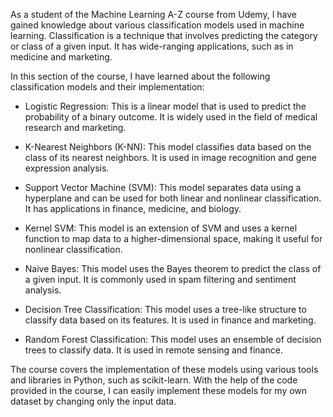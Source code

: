As a student of the Machine Learning A-Z course from Udemy, I have gained knowledge about various classification models used in machine learning. Classification is a technique that involves predicting the category or class of a given input. It has wide-ranging applications, such as in medicine and marketing.

In this section of the course, I have learned about the following classification models and their implementation:

- Logistic Regression: This is a linear model that is used to predict the probability of a binary outcome. It is widely used in the field of medical research and marketing.

- K-Nearest Neighbors (K-NN): This model classifies data based on the class of its nearest neighbors. It is used in image recognition and gene expression analysis.

- Support Vector Machine (SVM): This model separates data using a hyperplane and can be used for both linear and nonlinear classification. It has applications in finance, medicine, and biology.

- Kernel SVM: This model is an extension of SVM and uses a kernel function to map data to a higher-dimensional space, making it useful for nonlinear classification.

- Naive Bayes: This model uses the Bayes theorem to predict the class of a given input. It is commonly used in spam filtering and sentiment analysis.

- Decision Tree Classification: This model uses a tree-like structure to classify data based on its features. It is used in finance and marketing.

- Random Forest Classification: This model uses an ensemble of decision trees to classify data. It is used in remote sensing and finance.

The course covers the implementation of these models using various tools and libraries in Python, such as scikit-learn. With the help of the code provided in the course, I can easily implement these models for my own dataset by changing only the input data.
